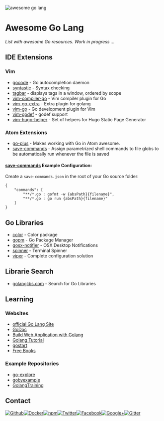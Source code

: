 ![awesome go lang](https://github.frapsoft.com/top/awesome-go.png?v=101)

# Awesome Go Lang

_List with awesome Go resources. Work in progress ..._

## IDE Extensions

### Vim

- [gocode](https://github.com/nsf/gocode) - Go autocompletion daemon
- [syntastic](https://github.com/vim-syntastic/syntastic) - Syntax checking
- [tagbar](https://github.com/majutsushi/tagbar) -  displays tags in a window, ordered by scope
- [vim-compiler-go](https://github.com/rjohnsondev/vim-compiler-go) - Vim compiler plugin for Go
- [vim-go-extra](https://github.com/vim-jp/vim-go-extra) - Extra plugin for golang
- [vim-go](https://github.com/fatih/vim-go) - Go development plugin for Vim
- [vim-godef](https://github.com/dgryski/vim-godef) - godef support
- [vim-hugo-helper](https://github.com/robertbasic/vim-hugo-helper) - Set of helpers for Hugo Static Page Generator

###  Atom Extensions

- [go-plus](https://github.com/joefitzgerald/go-plus) - Makes working with Go in Atom awesome.
- [save-commands](https://atom.io/packages/save-commands) - Assign parametrized shell commands to file globs to be automatically run whenever the file is saved

#### [save-commands](https://atom.io/packages/save-commands) Example Configuration:

Create a `save-commands.json` in the root of your Go source folder:

```
{
    "commands": [
        "**/*.go : gofmt -w {absPath}{filename}",
        "**/*.go : go run {absPath}{filename}"
    ]
}
```

## Go Libraries

- [color](https://github.com/fatih/color) - Color package
- [gopm](https://github.com/gpmgo/gopm) - Go Package Manager
- [gosx-notifier](https://github.com/deckarep/gosx-notifier) - OSX Desktop Notifications
- [spinner](https://github.com/briandowns/spinner) - Terminal Spinner
- [viper](https://github.com/spf13/viper) - Complete configuration solution


## Librarie Search

- [golanglibs.com](https://golanglibs.com/) - Search for Go Libraries

## Learning

### Websites

- [official Go Lang Site](https://golang.org/)
- [GoDoc](https://godoc.org)
- [Build Web Application with Golang](https://www.gitbook.com/book/astaxie/build-web-application-with-golang/details)
- [Golang Tutorial](https://gist.github.com/honkskillet/bd1f72223dd8e06b5ce6)
- [gostart](https://github.com/alco/gostart)
- [Free Books](https://github.com/EbookFoundation/free-programming-books/blob/master/free-programming-books.md#go)

### Example Repositories

- [go-explore](https://github.com/ellerbrock/go-explore)
- [gobyexample](https://github.com/mmcgrana/gobyexample)
- [GolangTraining](https://github.com/GoesToEleven/GolangTraining)

##  Contact

[![Github](https://github.frapsoft.com/social/github.png)](https://github.com/ellerbrock/)[![Docker](https://github.frapsoft.com/social/docker.png)](https://hub.docker.com/u/ellerbrock/)[![npm](https://github.frapsoft.com/social/npm.png)](https://www.npmjs.com/~ellerbrock)[![Twitter](https://github.frapsoft.com/social/twitter.png)](https://twitter.com/frapsoft/)[![Facebook](https://github.frapsoft.com/social/facebook.png)](https://www.facebook.com/frapsoft/)[![Google+](https://github.frapsoft.com/social/google-plus.png)](https://plus.google.com/116540931335841862774)[![Gitter](https://github.frapsoft.com/social/gitter.png)](https://gitter.im/frapsoft/frapsoft/)
